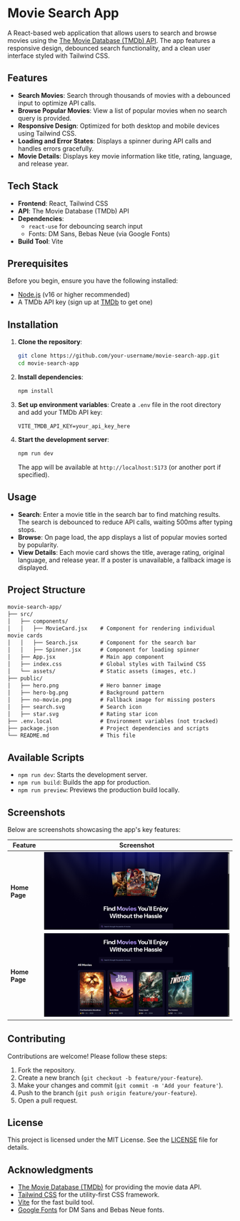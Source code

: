 # Movie Search App

A React-based web application that allows users to search and browse movies using the [The Movie Database (TMDb) API](https://developer.themoviedb.org/docs). The app features a responsive design, debounced search functionality, and a clean user interface styled with Tailwind CSS.

## Features

- **Search Movies**: Search through thousands of movies with a debounced input to optimize API calls.
- **Browse Popular Movies**: View a list of popular movies when no search query is provided.
- **Responsive Design**: Optimized for both desktop and mobile devices using Tailwind CSS.
- **Loading and Error States**: Displays a spinner during API calls and handles errors gracefully.
- **Movie Details**: Displays key movie information like title, rating, language, and release year.

## Tech Stack

- **Frontend**: React, Tailwind CSS
- **API**: The Movie Database (TMDb) API
- **Dependencies**:
  - `react-use` for debouncing search input
  - Fonts: DM Sans, Bebas Neue (via Google Fonts)
- **Build Tool**: Vite

## Prerequisites

Before you begin, ensure you have the following installed:

- [Node.js](https://nodejs.org/) (v16 or higher recommended)
- A TMDb API key (sign up at [TMDb](https://www.themoviedb.org/) to get one)

## Installation

1. **Clone the repository**:
   ```bash
   git clone https://github.com/your-username/movie-search-app.git
   cd movie-search-app
   ```

2. **Install dependencies**:
   ```bash
   npm install
   ```

3. **Set up environment variables**:
   Create a `.env` file in the root directory and add your TMDb API key:
   ```env
   VITE_TMDB_API_KEY=your_api_key_here
   ```

4. **Start the development server**:
   ```bash
   npm run dev
   ```
   The app will be available at `http://localhost:5173` (or another port if specified).

## Usage

- **Search**: Enter a movie title in the search bar to find matching results. The search is debounced to reduce API calls, waiting 500ms after typing stops.
- **Browse**: On page load, the app displays a list of popular movies sorted by popularity.
- **View Details**: Each movie card shows the title, average rating, original language, and release year. If a poster is unavailable, a fallback image is displayed.

## Project Structure

```
movie-search-app/
├── src/
│   ├── components/
│   │   ├── MovieCard.jsx    # Component for rendering individual movie cards
│   │   ├── Search.jsx       # Component for the search bar
│   │   ├── Spinner.jsx      # Component for loading spinner
│   ├── App.jsx              # Main app component
│   ├── index.css            # Global styles with Tailwind CSS
│   └── assets/              # Static assets (images, etc.)
├── public/
│   ├── hero.png             # Hero banner image
│   ├── hero-bg.png          # Background pattern
│   ├── no-movie.png         # Fallback image for missing posters
│   ├── search.svg           # Search icon
│   ├── star.svg             # Rating star icon
├── .env.local               # Environment variables (not tracked)
├── package.json             # Project dependencies and scripts
└── README.md                # This file
```

## Available Scripts

- `npm run dev`: Starts the development server.
- `npm run build`: Builds the app for production.
- `npm run preview`: Previews the production build locally.

## Screenshots


Below are screenshots showcasing the app's key features:

| Feature | Screenshot |
|---------|------------|
| **Home Page** | ![Home Page](./screenshots/1.png) 
| **Home Page** | ![Home Page](./screenshots/2.png) 

## Contributing

Contributions are welcome! Please follow these steps:

1. Fork the repository.
2. Create a new branch (`git checkout -b feature/your-feature`).
3. Make your changes and commit (`git commit -m 'Add your feature'`).
4. Push to the branch (`git push origin feature/your-feature`).
5. Open a pull request.

## License

This project is licensed under the MIT License. See the [LICENSE](LICENSE) file for details.

## Acknowledgments

- [The Movie Database (TMDb)](https://www.themoviedb.org/) for providing the movie data API.
- [Tailwind CSS](https://tailwindcss.com/) for the utility-first CSS framework.
- [Vite](https://vitejs.dev/) for the fast build tool.
- [Google Fonts](https://fonts.google.com/) for DM Sans and Bebas Neue fonts.